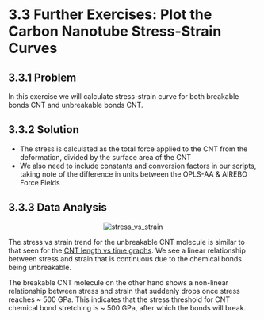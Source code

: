 # 3.3 Further Exercises: Plot the Carbon Nanotube Stress-Strain Curves

## 3.3.1 Problem

In this exercise we will calculate stress-strain curve for both breakable bonds CNT and unbreakable bonds CNT.

## 3.3.2 Solution

* The stress is calculated as the total force applied to the CNT from the deformation, divided by the surface area of the CNT
* We also need to include constants and conversion factors in our scripts, taking note of the difference in units between the OPLS-AA & AIREBO Force Fields

## 3.3.3 Data Analysis

<p align="center">
  <img src="https://github.com/c-vandenberg/lammps-tutorials/assets/60201356/9a6cd7c6-8432-4dbf-9265-c1d2ae5b10b3" alt="stress_vs_strain" width="" />
</p>

The stress vs strain trend for the unbreakable CNT molecule is similar to that seen for the [CNT length vs time graphs](https://github.com/c-vandenberg/lammps-tutorials/blob/master/simon-gravelle/level-1/carbon-nanotube-deformation/cnt-unbreakable-bonds/README.md#carbon-nanotube-length-during-deformation). We see a linear relationship between stress and strain that is continuous due to the chemical bonds being unbreakable.

The breakable CNT molecule on the other hand shows a non-linear relationship between stress and strain that suddenly drops once stress reaches ~ 500 GPa. This indicates that the stress threshold for CNT chemical bond stretching is ~ 500 GPa, after which the bonds will break.
